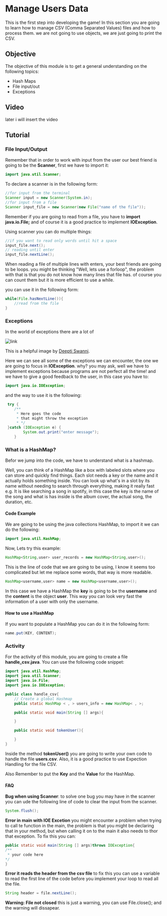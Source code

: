 # Manage Users Data

This is the first step into developing the game! In this section you are going to learn how to manage CSV (Comma Separated Values) files and how to process them. we are not going to use objects, we are just going to print the CSV.

## Objective

The objective of this module is to get a general understanding on the following topics:

- Hash Maps
- File input/out
- Exceptions

## Video

later i will insert the video

## Tutorial

### File Input/Output

Remember that in order to work with input from the user our best friend is going to be the **Scanner**, first we have to import it:

```Java
import java.util.Scanner;
```

To declare a scanner is in the following form:

```Java
//for input from the terminal
Scanner input = new Scanner(System.in);
//for input from a file
Scanner input_file = new Scanner(new File("name of the file"));
```

Remember if you are going to read from a file, you have to **import java.io.File;** and of course it is a good practice to implement **IOException**.

Using scanner you can do multiple things:

```Java
//if you want to read only words until hit a space
input_file.next();
// reading until enter
input_file.nextLine();
```

When reading a file of multiple lines with enters, your best friends are going to be loops. you might be thinking "Well, lets use a forloop", the problem with that is that you do not know how many lines that file has. of course you can count them but it is more efficient to use a while.

you can use it in the following form:

```Java
while(File.hasNextLine()){
    //read from the file
}
```

### Exceptions

In the world of exceptions there are a lot of

![link](https://miro.medium.com/v2/resize:fit:720/format:webp/1*_jXNZuPLKMTQ5IKjBzb8jA.png)

This is a helpful image by [Deepti Swanni](https://deeptiswain.medium.com/).

Here we can see all some of the exceptions we can encounter, the one we are going to focus in **IOException**. why? you may ask, well we have to implement exceptions because programs are not perfect all the time! and we have to give a good feedback to the user, in this case you have to:

```Java
import java.io.IOException;
```

and the way to use it is the following:

```Java
 try {
    /**
     * Here goes the code
     * that might throw the exception
     * */
 }catch (IOException e) {
        System.out.print("enter message");
    }
```

### What is a HashMap?

Befor we jump into the code, we have to understand what is a hashmap.

Well, you can think of a HashMap like a box with labeled slots where you can store and quickly find things. Each slot needs a key or the name and it actually holds something inside. You can look up what's in a slot by its name without needing to search through everything, making it really fast e.g. It is like searching a song in spotify, in this case the key is the name of the song and what is has inside is the album cover, the actual song, the duration, etc.

#### Code Example

We are going to be using the java collections HashMap, to import it we can do the following:

```java
import java.util.HashMap;
```

Now, Lets try this example:

```Java
HashMap<String,user> user_records = new HashMap<String,user>();
```

This is the line of code that we are going to be using, I know it seems too complicated but let me replace some words, that way is more readable.

```Java
HashMap<username,user> name = new HashMap<username,user>();
```

In this case we have a HashMap the **key** is going to be the **username** and the **content** is the object **user**. This way you can look very fast the information of a user with only the username.

#### How to use a HashMap

If you want to populate a HashMap you can do it in the following form:

```Java
name.put(KEY, CONTENT);
```

### Activity

For the activity of this module, you are going to create a file **handle_csv.java**. You can use the following code snippet:

```Java
import java.util.HashMap;
import java.util.Scanner;
import java.io.File;
import java.io.IOException;

public class handle_csv{
    // Create a global Hashmap
    public static HashMap < , > users_info = new HashMap< , >;

    public static void main(String [] args){

    }

    public static void tokenUser(){

    }
}
```

Inside the method **tokenUser()** you are going to write your own code to handle the file **users.csv**. Also, it is a good practice to use Expection Handling for the file CSV.

Also Remember to put the **Key** and the **Value** for the HashMap.

#### FAQ

**Bug when using Scanner**: to solve one bug you may have in the scanner you can ude the following line of code to clear the input from the scanner.

```Java
System.flush();
```

**Error in main with IOE Excetion** you might encounter a problem when trying to call te function in the main, the problem is that you might be declaring that in your method, but when calling it on to the main it also needs to thor that exception. To fix this you can:

```Java
public static void main(String [] args)throws IOException{
/**
 * your code here
*/
}
```

**Error it reads the header from the csv file** to fix this you can use a variable to read the first line of the code before you implement your loop to read all the file.

```Java
String header = file.nextLine();
```

**Warning: File not closed** this is just a warning, you can use File.close(); and the warning will dissapear.
